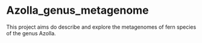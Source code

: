 # Azolla_genus_metagenome
This project aims do describe and explore the metagenomes of fern species of the genus Azolla.
